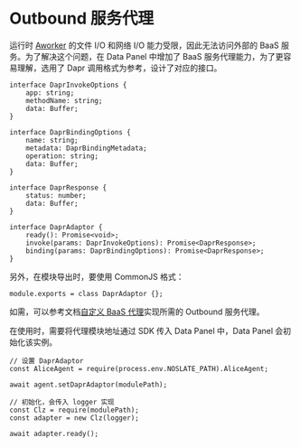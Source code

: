 # Outbound 服务代理
运行时 [Aworker](/docs/noslate_workers/design/aworker/intro) 的文件 I/O 和网络 I/O 能力受限，因此无法访问外部的 BaaS 服务。为了解决这个问题，在 Data Panel 中增加了 BaaS 服务代理能力，为了更容易理解，选用了 Dapr 调用格式为参考，设计了对应的接口。

```
interface DaprInvokeOptions {
    app: string;
    methodName: string;
    data: Buffer;
}

interface DaprBindingOptions {
    name: string;
    metadata: DaprBindingMetadata;
    operation: string;
    data: Buffer;
}

interface DaprResponse {
    status: number;
    data: Buffer;
}

interface DaprAdaptor {
    ready(): Promise<void>;
    invoke(params: DaprInvokeOptions): Promise<DaprResponse>;
    binding(params: DaprBindingOptions): Promise<DaprResponse>;
}
```
另外，在模块导出时，要使用 CommonJS 格式：
```
module.exports = class DaprAdaptor {};
```

如需，可以参考文档[自定义 BaaS 代理](noslate_workers/tutorials/custom_outbound.md)实现所需的 Outbound 服务代理。

在使用时，需要将代理模块地址通过 SDK 传入 Data Panel 中，Data Panel 会初始化该实例。

```
// 设置 DaprAdaptor
const AliceAgent = require(process.env.NOSLATE_PATH).AliceAgent;

await agent.setDaprAdaptor(modulePath);

// 初始化，会传入 logger 实现
const Clz = require(modulePath);
const adapter = new Clz(logger);

await adapter.ready();
```